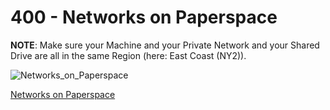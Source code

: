 # 400 - Networks on Paperspace

**NOTE**: Make sure your Machine and your Private Network and your Shared Drive are all in the same Region (here: East Coast (NY2)).

![Networks_on_Paperspace](https://github.com/vanHeemstraSystems/deadline/assets/1499433/7ba6fba8-da2a-4c62-9b3a-acda95b08b4c)

[Networks on Paperspace](https://console.paperspace.com/teu1osqtk/networks)

